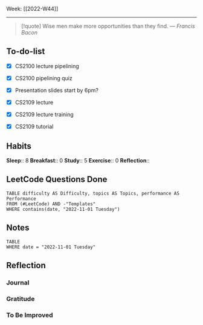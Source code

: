 Week: [[2022-W44]]
- - -
>[!quote]
> Wise men make more opportunities than they find.
> — <cite>Francis Bacon</cite>

## To-do-list
- [x] CS2100 lecture pipelining
- [x] CS2100 pipelining quiz 
- [x] Presentation slides start by 6pm?
- [x] CS2109 lecture
- [x] CS2109 lecture training 
- [x] CS2109 tutorial


## Habits
**Sleep**:: 8
**Breakfast**:: 0
**Study**:: 5
**Exercise**:: 0
**Reflection**:: 

## LeetCode Questions Done
```dataview
TABLE difficulty AS Difficulty, topics AS Topics, performance AS Performance
FROM (#LeetCode) AND -"Templates"
WHERE contains(date, "2022-11-01 Tuesday") 
```

## Notes
```dataview
TABLE
WHERE date = "2022-11-01 Tuesday"
```

## Reflection
### Journal
### Gratitude
### To Be Improved